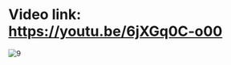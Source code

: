 # Video link: https://youtu.be/6jXGq0C-o00
![9](https://github.com/user-attachments/assets/6341730e-08d1-4543-8d0b-a93d2e77bd84)
